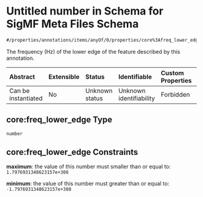 # Untitled number in Schema for SigMF Meta Files Schema

```txt
#/properties/annotations/items/anyOf/0/properties/core%3Afreq_lower_edge#/properties/annotations/items/anyOf/0/properties/core:freq_lower_edge
```

The frequency (Hz) of the lower edge of the feature described by this annotation.

| Abstract            | Extensible | Status         | Identifiable            | Custom Properties | Additional Properties | Access Restrictions | Defined In                                                             |
| :------------------ | :--------- | :------------- | :---------------------- | :---------------- | :-------------------- | :------------------ | :--------------------------------------------------------------------- |
| Can be instantiated | No         | Unknown status | Unknown identifiability | Forbidden         | Allowed               | none                | [sigmf.schema.json\*](../out/sigmf.schema.json "open original schema") |

## core:freq\_lower\_edge Type

`number`

## core:freq\_lower\_edge Constraints

**maximum**: the value of this number must smaller than or equal to: `1.7976931348623157e+308`

**minimum**: the value of this number must greater than or equal to: `-1.7976931348623157e+308`

